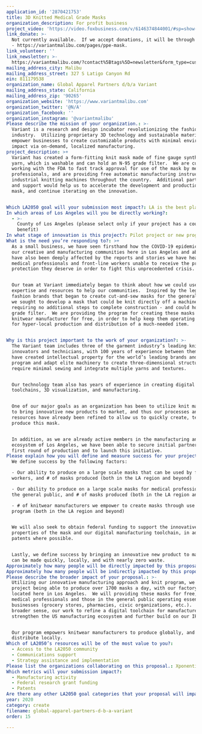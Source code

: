 ```yaml
---
application_id: '2870421753'
title: 3D Knitted Medical Grade Masks
organization_description: For profit business
project_video: 'https://video.foxbusiness.com/v/6146374844001/#sp=show-clips'
link_donate: >-
  Not currently available.  If we accept donations, it will be through this link
  - https://variantmalibu.com/pages/ppe-mask.
link_volunteer: ''
link_newsletter: >-
  https://variantmalibu.com/?contact%5Btags%5D=newsletter&form_type=customer#contact_form
mailing_address_city: Malibu
mailing_address_street: 327 S Latigo Canyon Rd
ein: 81­1179538
organization_name: Global Apparel Partners d/b/a Variant
mailing_address_state: California
mailing_address_zip: '90265'
organization_website: 'https://www.variantmalibu.com'
organization_twitter: '@N/A'
organization_facebook: ''
organization_instagram: '@variantmalibu'
Please describe the mission of your organization.: >-
  Variant is a research and design incubator revolutionizing the fashion
  industry.  Utilizing proprietary 3D technology and sustainable materials, we
  empower businesses to create customizable products with minimal environmental
  impact via on-demand, localized manufacturing.
project_description: >+
  Variant has created a form-fitting knit mask made of fine gauge synthetic
  yarn, which is washable and can hold an N-95 grade filter.  We are currently
  working with the FDA to fast track approval for use of the mask by medical
  professionals, and are providing free automatic manufacturing instructions to
  industrial knitting machines throughout the country.  Additional partnerships
  and support would help us to accelerate the development and production of the
  mask, and continue iterating on the innovation.     


Which LA2050 goal will your submission most impact?: LA is the best place to CREATE
In which areas of Los Angeles will you be directly working?:
  - >-
    County of Los Angeles (please select only if your project has a countywide
    benefit)
In what stage of innovation is this project?: Pilot project or new program (testing or implementing a new idea)
What is the need you’re responding to?: >+
  As a small business, we have seen firsthand how the COVID-19 epidemic has hurt
  our creative and manufacturing communities here in Los Angeles and abroad.  We
  have also been deeply affected by the reports and stories we have heard from
  medical professionals and front-line workers unable to receive the proper
  protection they deserve in order to fight this unprecedented crisis.  


  Our team at Variant immediately began to think about how we could use our
  expertise and resources to help our communities.  Inspired by the legion of
  fashion brands that began to create cut-and-sew masks for the general public,
  we sought to develop a mask that could be knit directly off a machine -
  requiring no additional steps to complete construction - and could hold an N95
  grade filter.  We are providing the program for creating these masks to any
  knitwear manufacturer for free, in order to help keep them operating and allow
  for hyper-local production and distribution of a much-needed item.


Why is this project important to the work of your organization?: >-
  The Variant team includes three of the garment industry’s leading knitwear
  innovators and technicians, with 100 years of experience between them.  They
  have created intellectual property for the world’s leading brands and can
  program and adapt elite machinery to create three-dimensional structures that
  require minimal sewing and integrate multiple yarns and textures.  


  Our technology team also has years of experience in creating digital
  toolchains, 3D visualization, and manufacturing.  


  One of our major goals as an organization has been to utilize knit machinery
  to bring innovative new products to market, and thus our processes and
  resources have already been refined to allow us to quickly create, test, and
  produce this mask.  


  In addition, as we are already active members in the manufacturing and tech
  ecosystem of Los Angeles, we have been able to secure initial partners for our
  first round of production and to launch this initiative.
Please explain how you will define and measure success for your project.: >
  We define success by the following factors:

  - Our ability to produce on a large scale masks that can be used by front-line
  workers, and # of masks produced (both in the LA region and beyond)

  - Our ability to produce on a large scale masks for medical professionals, and
  the general public, and # of masks produced (both in the LA region and beyond)

  - # of knitwear manufacturers we empower to create masks through use of our
  program (both in the LA region and beyond)


  We will also seek to obtain federal funding to support the innovative
  properties of the mask and our digital manufacturing toolchain, in addition to
  patents where possible.


  Lastly, we define success by bringing an innovative new product to market that
  can be made quickly, locally, and with nearly zero waste.
Approximately how many people will be directly impacted by this proposal?: '1000'
Approximately how many people will be indirectly impacted by this proposal?: '100000'
Please describe the broader impact of your proposal.: >-
  Utilizing our innovative manufacturing approach and knit program, we initially
  project being able to produce over 1700 masks a day, with our factory partners
  located here in Los Angeles.  We will providing these masks for free, to
  medical professionals and those in the general public operating essential
  businesses (grocery stores, pharmacies, civic organizations, etc.).  On a
  broader sense, our work to refine a digital toolchain for manufacturers will
  strengthen the US manufacturing ecosystem and further build on our IP.  


  Our program empowers knitwear manufacturers to produce globally, and
  distribute locally.
Which of LA2050’s resources will be of the most value to you?:
  - Access to the LA2050 community
  - Communications support
  - Strategy assistance and implementation
Please list the organizations collaborating on this proposal.: XponentialWorks
Which metrics will your submission impact?:
  - Manufacturing activity
  - Federal research grant funding
  - Patents
Are there any other LA2050 goal categories that your proposal will impact?: []
year: 2020
category: create
filename: global-apparel-partners-d-b-a-variant
order: 15

---
```


